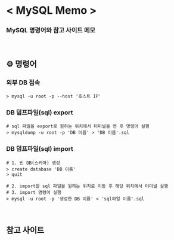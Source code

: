 # < MySQL Memo >
### MySQL 명령어와 참고 사이트 메모

<br>

## ⚙️ 명령어

### 외부 DB 접속
```
> mysql -u root -p --host '호스트 IP'
```

### DB 덤프파일(sql) export 
```
# sql 파일을 export로 원하는 위치에서 터미널을 연 후 명령어 실행
> mysqldump -u root -p 'DB 이름' > 'DB 이름'.sql
```

### DB 덤프파일(sql) import 
```
# 1. 빈 DB(스키마) 생성
> create database 'DB 이름'
> quit

# 2. import할 sql 파일을 원하는 위치로 이동 후 해당 위치에서 터미널 실행
# 3. import 명령어 실행
> mysql -u root -p '생성한 DB 이름' < 'sql파일 이름'.sql
```

<br>

## 참고 사이트

### 